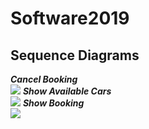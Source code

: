 # Software2019
## Sequence Diagrams
**_Cancel Booking_**  
![](https://raw.githubusercontent.com/NikoDyring/Software2019/master/Large%20Systems%20Development/Sequence%20Diagrams/CancelBookingSD.png)
**_Show Available Cars_**  
![](https://raw.githubusercontent.com/NikoDyring/Software2019/master/Large%20Systems%20Development/Sequence%20Diagrams/ShowAvailableCarSD.png)
**_Show Booking_**  
![](https://raw.githubusercontent.com/NikoDyring/Software2019/master/Large%20Systems%20Development/Sequence%20Diagrams/ShowBookingsSD.png)